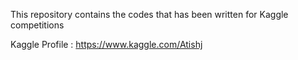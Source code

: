 This repository contains the codes that has been written for Kaggle competitions

Kaggle Profile : https://www.kaggle.com/Atishj
